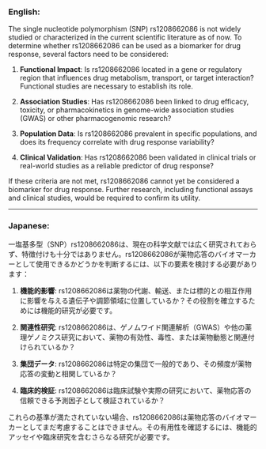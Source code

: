 ### English:
The single nucleotide polymorphism (SNP) rs1208662086 is not widely studied or characterized in the current scientific literature as of now. To determine whether rs1208662086 can be used as a biomarker for drug response, several factors need to be considered:

1. **Functional Impact**: Is rs1208662086 located in a gene or regulatory region that influences drug metabolism, transport, or target interaction? Functional studies are necessary to establish its role.

2. **Association Studies**: Has rs1208662086 been linked to drug efficacy, toxicity, or pharmacokinetics in genome-wide association studies (GWAS) or other pharmacogenomic research?

3. **Population Data**: Is rs1208662086 prevalent in specific populations, and does its frequency correlate with drug response variability?

4. **Clinical Validation**: Has rs1208662086 been validated in clinical trials or real-world studies as a reliable predictor of drug response?

If these criteria are not met, rs1208662086 cannot yet be considered a biomarker for drug response. Further research, including functional assays and clinical studies, would be required to confirm its utility.

---

### Japanese:
一塩基多型（SNP）rs1208662086は、現在の科学文献では広く研究されておらず、特徴付けも十分ではありません。rs1208662086が薬物応答のバイオマーカーとして使用できるかどうかを判断するには、以下の要素を検討する必要があります：

1. **機能的影響**: rs1208662086は薬物の代謝、輸送、または標的との相互作用に影響を与える遺伝子や調節領域に位置しているか？その役割を確立するためには機能的研究が必要です。

2. **関連性研究**: rs1208662086は、ゲノムワイド関連解析（GWAS）や他の薬理ゲノミクス研究において、薬物の有効性、毒性、または薬物動態と関連付けられているか？

3. **集団データ**: rs1208662086は特定の集団で一般的であり、その頻度が薬物応答の変動と相関しているか？

4. **臨床的検証**: rs1208662086は臨床試験や実際の研究において、薬物応答の信頼できる予測因子として検証されているか？

これらの基準が満たされていない場合、rs1208662086は薬物応答のバイオマーカーとしてまだ考慮することはできません。その有用性を確認するには、機能的アッセイや臨床研究を含むさらなる研究が必要です。